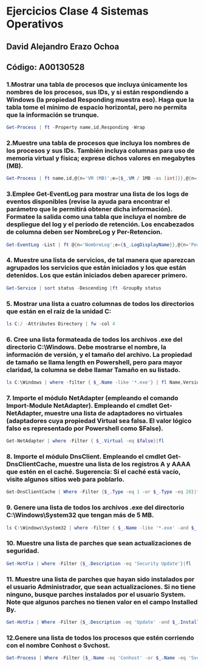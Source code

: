 # Ejercicios Clase 4 Sistemas Operativos

## David Alejandro Erazo Ochoa
## Código: A00130528

### 1.Mostrar una tabla de procesos que incluya únicamente los nombres de los procesos, sus IDs, y si están respondiendo a Windows (la propiedad Responding muestra eso). Haga que la tabla tome el mínimo de espacio horizontal, pero no permita que la información se trunque.

```powershell
Get-Process | ft -Property name,id,Responding -Wrap
```

### 2.Muestre una tabla de procesos que incluya los nombres de los procesos y sus IDs. También incluya columnas para uso de memoria virtual y física; exprese dichos valores en megabytes (MB).


```powershell
Get-Process | ft name,id,@{n='VM (MB)';e={$_.VM / 1MB -as [int]}},@{n='PM (MB)';e={$_.PM / 1MB -as [int]}}
```

### 3.Emplee Get-EventLog para mostrar una lista de los logs de eventos disponibles (revise la ayuda para encontrar el parámetro que le permitirá obtener dicha información). Formatee la salida como una tabla que incluya el nombre de despliegue del log y el período de retención. Los encabezados de columna deben ser NombreLog y Per-Retencion.

```powershell
Get-EventLog -List | ft @{n='NombreLog';e={$_.LogDisplayName}},@{n='Per-Retencion';e={$_.MinimumRetentionDays}}
```

### 4. Muestre una lista de servicios, de tal manera que aparezcan agrupados los servicios que están iniciados y los que están detenidos. Los que están iniciados deben aparecer primero.

```powershell
Get-Service | sort status -Descending |ft -GroupBy status
```

### 5. Mostrar una lista a cuatro columnas de todos los directorios que están en el raíz de la unidad C:

```powershell
ls C:/ -Attributes Directory | fw -col 4
```

### 6. Cree una lista formateada de todos los archivos .exe del directorio C:\Windows. Debe mostrarse el nombre, la información de versión, y el tamaño del archivo. La propiedad de tamaño se llama length en Powershell, pero para mayor claridad, la columna se debe llamar Tamaño en su listado.

```powershell
ls C:\Windows | where -filter { $_.Name -like '*.exe'} | fl Name,VersionInfo,@{n='Tamaño';e={$_.Length}}
```

### 7. Importe el módulo NetAdapter (empleando el comando Import-Module NetAdapter). Empleando el cmdlet Get-NetAdapter, muestre una lista de adaptadores no virtuales (adaptadores cuya propiedad Virtual sea falsa. El valor lógico falso es representado por Powershell como $False).

```powershell
Get-NetAdapter | where -Filter { $_.Virtual -eq $false}|fl
```

### 8. Importe el módulo DnsClient. Empleando el cmdlet Get-DnsClientCache, muestre una lista de los registros A y AAAA que estén en el caché. Sugerencia: Si el caché está vacío, visite algunos sitios web para poblarlo.

```powershell
Get-DnsClientCache | Where -Filter {$_.Type -eq 1 -or $_.Type -eq 28}|fl
```

### 9. Genere una lista de todos los archivos .exe del directorio C:\Windows\System32 que tengan más de 5 MB.

```powershell
ls C:\Windows\System32 | where -filter { $_.Name -like '*.exe' -and $_.Length -gt 5*1MB} |ft Name,@{n='length (MB)';e={$_.Length / 1MB -as [int]}}
```

### 10. Muestre una lista de parches que sean actualizaciones de seguridad.

```powershell
Get-HotFix | where -Filter {$_.Description -eq 'Security Update'}|fl
```

### 11. Muestre una lista de parches que hayan sido instalados por el usuario Administrador, que sean actualizaciones. Si no tiene ninguno, busque parches instalados por el usuario System. Note que algunos parches no tienen valor en el campo Installed By.

```powershell
Get-HotFix | Where -Filter {$_.Description -eq 'Update' -and $_.InstalledBy -eq 'NT AUTHORITY\SYSTEM'}|fl
```

### 12.Genere una lista de todos los procesos que estén corriendo con el nombre Conhost o Svchost.

```powershell
Get-Process | Where -Filter {$_.Name -eq 'Conhost' -or $_.Name -eq 'Svchost'}|fl
```
